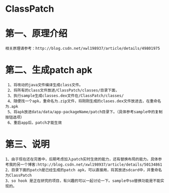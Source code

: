 # ClassPatch
# 第一、原理介绍
    相关原理请参考：http://blog.csdn.net/xwl198937/article/details/49801975
# 第二、生成patch apk
     1、将改动的java文件编译生成class文件。
     2、将所有的class文件放进/ClassPatch/classes/目录下面，
     3、执行sample生成classes.dex文件在/ClassPatch/classes/
     4、随便找一个apk，重命名为.zip文件，将刚刚生成的clases.dex文件放进去，在重命名为.apk
     5、将apk放进data/data/app-packageName/patch目录下。（具体参考sample中的复制按钮选项）
     6、重启app后，patch才能生效
# 第三、说明
    1、由于现在还在完善中，后期考虑加入patch实时生效的能力，还有替换布局的能力。具体参考我的另一个博客:http://blog.csdn.net/xwl198937/article/details/50134861
    2、目录下面的patch是已经生成的patch apk，可以直接用，将其放进sdcard中，并重命名为ClassPatch
    3、so hook 是正在研究的项目，有兴趣的可以一起讨论一下。sample中so替换功能是不能实现的。

